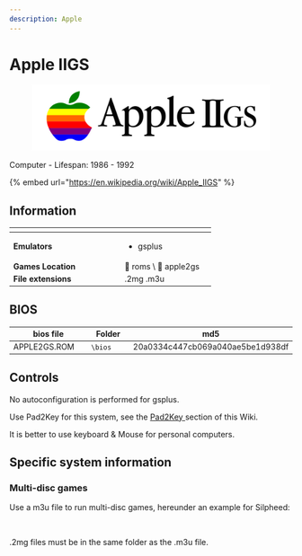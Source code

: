 ```yaml
---
description: Apple
---
```


# Apple IIGS

<div align="left">

<figure><img src="https://raw.githubusercontent.com/fabricecaruso/es-theme-carbon/52ff37c9e265587d006945a2ba695b5a962b3a3d/art/logos/apple2gs.svg" alt=""><figcaption></figcaption></figure>

</div>

Computer - Lifespan: 1986 - 1992

{% embed url="https://en.wikipedia.org/wiki/Apple_IIGS" %}

## Information

<table data-header-hidden><thead><tr><th width="184"></th><th></th><th data-hidden></th></tr></thead><tbody><tr><td><strong>Emulators</strong></td><td><ul><li>gsplus</li></ul></td><td></td></tr><tr><td><strong>Games Location</strong></td><td><span data-gb-custom-inline data-tag="emoji" data-code="1f4c1">📁</span> roms \ <span data-gb-custom-inline data-tag="emoji" data-code="1f4c2">📂</span> apple2gs</td><td></td></tr><tr><td><strong>File extensions</strong></td><td>.2mg .m3u</td><td></td></tr></tbody></table>

## BIOS

<table><thead><tr><th width="224">bios file</th><th width="169">Folder</th><th>md5</th></tr></thead><tbody><tr><td>APPLE2GS.ROM</td><td><code>\bios</code></td><td>20a0334c447cb069a040ae5be1d938df</td></tr></tbody></table>

## Controls

No autoconfiguration is performed for gsplus.

Use Pad2Key for this system, see the [Pad2Key ](../../../../controllers/pad2key.md)section of this Wiki.

It is better to use keyboard & Mouse for personal computers.

## Specific system information

### Multi-disc games

Use a m3u file to run multi-disc games, hereunder an example for Silpheed:

<div align="left">

<figure><img src="https://i.imgur.com/6dRmeLY.png" alt=""><figcaption></figcaption></figure>

</div>

.2mg files must be in the same folder as the .m3u file.
